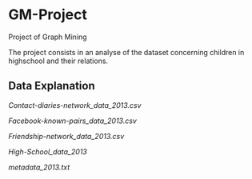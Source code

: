 # GM-Project
Project of Graph Mining

The project consists in an analyse of the dataset concerning children in highschool and their relations.

## Data Explanation

*Contact-diaries-network_data_2013.csv*

*Facebook-known-pairs_data_2013.csv*

*Friendship-network_data_2013.csv*

*High-School_data_2013*

*metadata_2013.txt*
